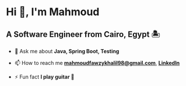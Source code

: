 # Hi 👋, I'm Mahmoud
## A Software Engineer from Cairo, Egypt 🏝

- 💬 Ask me about **Java, Spring Boot, Testing**

- 📫 How to reach me **[mahmoudfawzykhalil98@gmail.com](mailto:mahmoudfawzykhalil98@gmail.com)**, **[LinkedIn](https://linkedin.com/in/mahmoudfawzykhalil)**

- ⚡ Fun fact **I play guitar 🎸**
